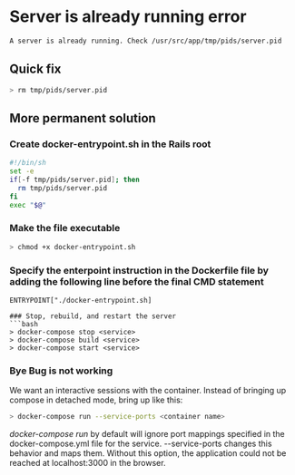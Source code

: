 # Server is already running error
```bash
A server is already running. Check /usr/src/app/tmp/pids/server.pid
```

## Quick fix
```bash
> rm tmp/pids/server.pid
```

## More permanent solution

### Create docker-entrypoint.sh in the Rails root
```sh
#!/bin/sh
set -e
if[-f tmp/pids/server.pid]; then
  rm tmp/pids/server.pid
fi
exec "$@"
```
### Make the file executable
```bash
> chmod +x docker-entrypoint.sh
```

### Specify the enterpoint instruction in the Dockerfile file by adding the following line before the final CMD statement
```
ENTRYPOINT["./docker-entrypoint.sh]

### Stop, rebuild, and restart the server
```bash
> docker-compose stop <service>
> docker-compose build <service>
> docker-compose start <service>
```
### Bye Bug is not working
We want an interactive sessions with the container. Instead of bringing up compose in detached mode, bring up like this:
```bash
> docker-compose run --service-ports <container name>
```
*docker-compose run* by default will ignore port mappings specified in the docker-compose.yml file for the service. --service-ports changes this behavior and maps them. Without this option, the application could not be reached at localhost:3000 in the browser.
